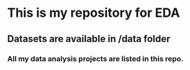 # This is my repository for EDA 
## Datasets are available in /data folder

### All my data analysis projects are listed in this repo.
